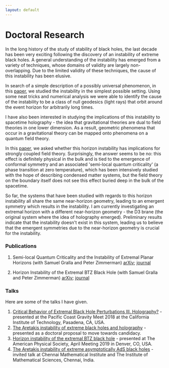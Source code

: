 ```yaml
---
layout: default
---
```


# Doctoral Research

In the long history of the study of stability of black holes, the last decade has been very exciting following the discovery of an instability of extreme black holes. A general understanding of the instability has emerged from a variety of techniques, whose domains of validity are largely non-overlapping. Due to the limited validity of these techniques, the cause of this instability has been elusive.

In search of a simple description of a possibly universal phenomenon, in this [paper](https://arxiv.org/pdf/1911.11164.pdf), we studied the instability in the simplest possible setting. Using some neat tricks and numerical analysis we were able to identify the cause of the instability to be a class of null geodesics (light rays) that orbit around the event horizon for arbitrarily long times.

I have also been interested in studying the implications of this instability to spacetime holography - the idea that gravitational theories are dual to field theories in one lower dimension. As a result, geometric phenomena that occur in a gravitational theory can be mapped onto phenomena on a quantum field theory. 

In this [paper](https://arxiv.org/pdf/1808.07053.pdf), we asked whether this horizon instability has implications for strongly coupled field theory. Surprisingly, the answer seems to be no: this effect is definitely physical in the bulk and is tied to the emergence of conformal symmetry and an associated 'semi-local quantum criticality' (a phase transition at zero temperature), which has been intensively studied with the hope of describing condensed matter systems, but the field theory on the boundary itself does not see this effect buried deep in the bulk of the spacetime.

So far, the systems that have been studied with regards to this horizon instability all share the same near-horizon geometry, leading to an emergent symmetry which results in the instability. I am currently investigating an extremal horizon with a different near-horizon geometry - the D3 brane (the original system where the idea of holography emerged). Preliminary results indicate that the instability doesn't exist in this system, leading us to believe that the emergent symmetries due to the near-horizon geometry is crucial for the instability.

### Publications
 
1. Semi-local Quantum Criticality and the Instability of Extremal Planar Horizons (with Samuel Gralla and Peter Zimmerman) [arXiv](https://arxiv.org/pdf/1808.07053.pdf); [journal](https://link.springer.com/article/10.1007/JHEP12(2018)087)

2. Horizon Instability of the Extremal BTZ Black Hole (with Samuel Gralla and Peter Zimmerman) [arXiv](https://arxiv.org/pdf/1911.11164.pdf); [journal](https://link.springer.com/article/10.1007%2FJHEP05%282020%29094)

### Talks

Here are some of the talks I have given.

1. [Critical Behavior of Extremal Black Hole Perturbations III. Holography?](documents/Caltech_talk.pdf) - presented at the Pacific Coast Gravity Meet 2018 at the California Institute of Technology, Pasadena, CA, USA.
2. [The Aretakis instability of extreme black holes and holography](documents/Oral_Exam.pdf) - presented as a doctoral proposal to move towards candidacy.
3. [Horizon instability of the extremal BTZ black hole](documents/APS_Talk_2019.pdf) - presented at The American Physical Society, April Meeting 2019 in Denver, CO, USA.
4. [The Aretakis instability of extreme asymptotically AdS black holes](documents/CMI_Arun_Ravishankar.pdf) - invited talk at Chennai Mathematical Institute and The Institute of Mathematical Sciences, Chennai, India.




